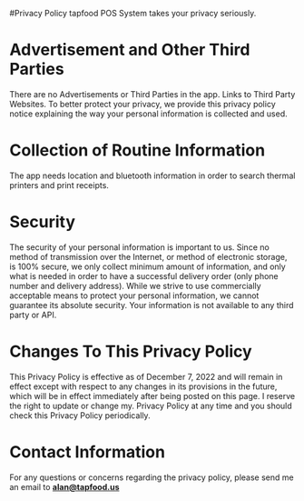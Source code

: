 #Privacy Policy
tapfood POS System takes your privacy seriously.

# Advertisement and Other Third Parties
There are no Advertisements or Third Parties in the app.
Links to Third Party Websites.
To better protect your privacy, we provide this privacy policy notice explaining
the way your personal information is collected and used.

# Collection of Routine Information
The app needs location and bluetooth information in order to search thermal printers and print receipts.

# Security
The security of your personal information is important to us. Since no method of
transmission over the Internet, or method of electronic storage, is 100% secure,
we only collect minimum amount of information, and only what is needed in
order to have a successful delivery order (only phone number and delivery
address). While we strive to use commercially acceptable means to protect your
personal information, we cannot guarantee its absolute security. Your
information is not available to any third party or API.

# Changes To This Privacy Policy
This Privacy Policy is effective as of December 7, 2022 and will remain in effect
except with respect to any changes in its provisions in the future, which will be in
effect immediately after being posted on this page. I reserve the right to update
or change my. Privacy Policy at any time and you should check this Privacy Policy periodically.

# Contact Information
For any questions or concerns regarding the privacy policy, please send me an
email to **alan@tapfood.us**
